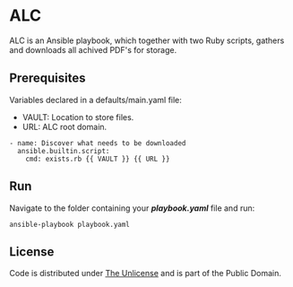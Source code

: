 # ALC

ALC is an Ansible playbook, which together with two Ruby scripts, gathers and downloads all achived PDF's for storage.

## Prerequisites

Variables declared in a defaults/main.yaml file:

- VAULT: Location to store files.
- URL: ALC root domain.

```ansible
- name: Discover what needs to be downloaded
  ansible.builtin.script:
    cmd: exists.rb {{ VAULT }} {{ URL }}
```

## Run

Navigate to the folder containing your ***playbook.yaml*** file and run:

```console
ansible-playbook playbook.yaml
```

## License

Code is distributed under [The Unlicense](https://github.com/nausicaan/free/blob/main/LICENSE.md) and is part of the Public Domain.
